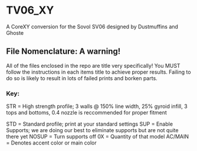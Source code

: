 # TV06_XY
A CoreXY conversion for the Sovol SV06 designed by Dustmuffins and Ghoste

## File Nomenclature: A warning!
All of the files enclosed in the repo are title very specifically! You MUST follow the instructions in each items title to achieve proper results. Failing to do so is likely to result in lots of failed prints and borken parts. 

### Key:
STR = High strength profile; 3 walls @ 150% line width, 25% gyroid infill, 3 tops and bottoms, 0.4 nozzle is reccommended for proper fitment

STD = Standard profile; print at your standard settings
SUP = Enable Supports; we are doing our best to eliminate supports but are not quite there yet 
NOSUP = Turn supports off 
0X = Quantity of that model
AC/MAIN = Denotes accent color or main color

